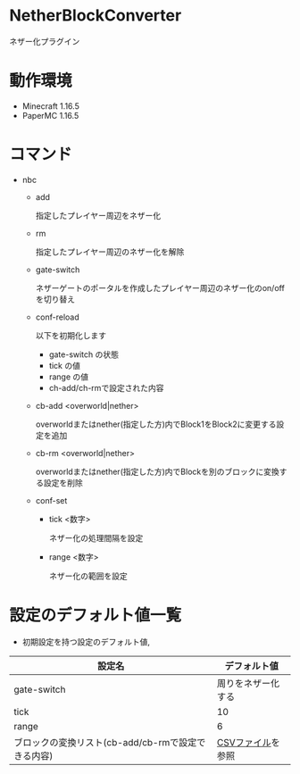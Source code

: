 # NetherBlockConverter
ネザー化プラグイン

# 動作環境
- Minecraft 1.16.5
- PaperMC 1.16.5

# コマンド

- nbc
    - add <playerName>

      指定したプレイヤー周辺をネザー化

    - rm <playerName>

      指定したプレイヤー周辺のネザー化を解除

    - gate-switch

      ネザーゲートのポータルを作成したプレイヤー周辺のネザー化のon/offを切り替え

    - conf-reload

      以下を初期化します

      - gate-switch の状態
      - tick の値
      - range の値
      - ch-add/ch-rmで設定された内容

    - cb-add <Block1> <Block2> <overworld|nether>

      overworldまたはnether(指定した方)内でBlock1をBlock2に変更する設定を追加

    - cb-rm <Block> <overworld|nether>

      overworldまたはnether(指定した方)内でBlockを別のブロックに変換する設定を削除

    - conf-set

      - tick <数字>

        ネザー化の処理間隔を設定

      - range <数字>

        ネザー化の範囲を設定

# 設定のデフォルト値一覧

* 初期設定を持つ設定のデフォルト値,

| 設定名                                             | デフォルト値                                                 |
| -------------------------------------------------- | ------------------------------------------------------------ |
| gate-switch                                        | 周りをネザー化する                                           |
| tick                                               | 10                                                           |
| range                                              | 6                                                            |
| ブロックの変換リスト(cb-add/cb-rmで設定できる内容) | [CSVファイル](https://github.com/TeamKun/NetherBlockConverter/blob/master/src/main/resources/convertTable.csv)を参照 |